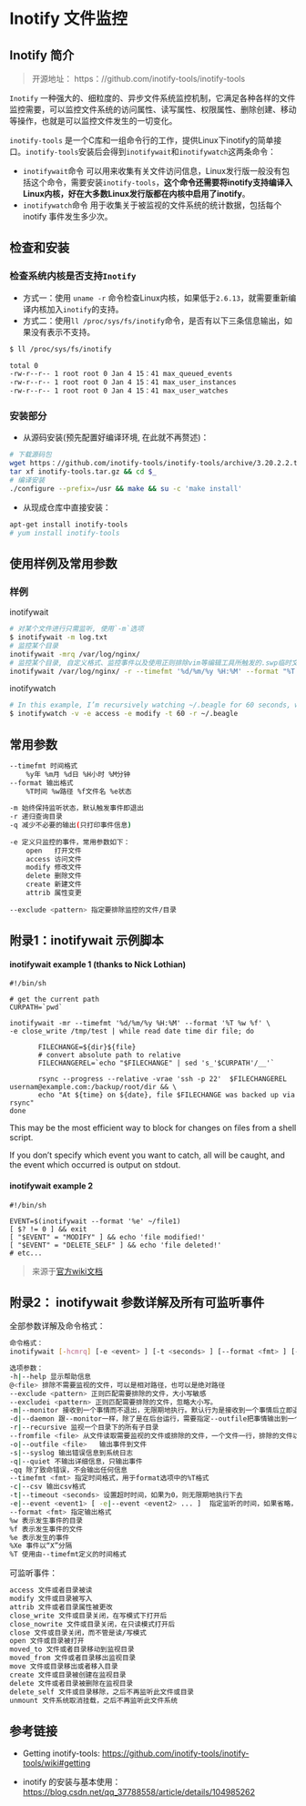 # Inotify 文件监控

## Inotify 简介

> 开源地址： https：//github.com/inotify-tools/inotify-tools

`Inotify` 一种强大的、细粒度的、异步文件系统监控机制，它满足各种各样的文件监控需要，可以监控文件系统的访问属性、读写属性、权限属性、删除创建、移动等操作，也就是可以监控文件发生的一切变化。

`inotify-tools` 是一个C库和一组命令行的工作，提供Linux下inotify的简单接口。`inotify-tools`安装后会得到`inotifywait`和`inotifywatch`这两条命令：

- `inotifywait`命令 可以用来收集有关文件访问信息，Linux发行版一般没有包括这个命令，需要安装`inotify-tools`，**这个命令还需要将inotify支持编译入Linux内核，好在大多数Linux发行版都在内核中启用了inotify**。
- `inotifywatch`命令 用于收集关于被监视的文件系统的统计数据，包括每个 inotify 事件发生多少次。

## 检查和安装

### 检查系统内核是否支持`Inotify`

- 方式一：使用 `uname -r` 命令检查Linux内核，如果低于`2.6.13`，就需要重新编译内核加入`inotify`的支持。
- 方式二：使用`ll /proc/sys/fs/inotify`命令，是否有以下三条信息输出，如果没有表示不支持。

```bash
$ ll /proc/sys/fs/inotify

total 0
-rw-r--r-- 1 root root 0 Jan 4 15：41 max_queued_events
-rw-r--r-- 1 root root 0 Jan 4 15：41 max_user_instances
-rw-r--r-- 1 root root 0 Jan 4 15：41 max_user_watches
```

### 安装部分

- 从源码安装(预先配置好编译环境, 在此就不再赘述)：

```bash
# 下载源码包
wget https：//github.com/inotify-tools/inotify-tools/archive/3.20.2.2.tar.gz -o inotify-tools.tar.gz
tar xf inotify-tools.tar.gz && cd $_
# 编译安装
./configure --prefix=/usr && make && su -c 'make install'
```

- 从现成仓库中直接安装：

```bash
apt-get install inotify-tools
# yum install inotify-tools
```

##  使用样例及常用参数

### 样例

inotifywait

```bash
# 对某个文件进行只需监听, 使用`-m`选项
$ inotifywait -m log.txt
# 监控某个目录
inotifywait -mrq /var/log/nginx/
# 监控某个目录, 自定义格式、监控事件以及使用正则排除vim等编辑工具所触发的.swp临时文件的监听事件
inotifywait /var/log/nginx/ -r --timefmt '%d/%m/%y %H:%M' --format "%T %f" -e MODIFY --exclude '^.*.swp$'
```

inotifywatch

```bash
# In this example, I’m recursively watching ~/.beagle for 60 seconds, while beagled is running.
$ inotifywatch -v -e access -e modify -t 60 -r ~/.beagle
```

## 常用参数

```bash
--timefmt 时间格式
    %y年 %m月 %d日 %H小时 %M分钟
--format 输出格式
    %T时间 %w路径 %f文件名 %e状态
 
-m 始终保持监听状态，默认触发事件即退出
-r 递归查询目录
-q 减少不必要的输出(只打印事件信息)
 
-e 定义只监控的事件，常用参数如下：
    open   打开文件
    access 访问文件
    modify 修改文件
    delete 删除文件
    create 新建文件
    attrib 属性变更
 
--exclude <pattern> 指定要排除监控的文件/目录
```

## 附录1：inotifywait 示例脚本

#### inotifywait example 1 (thanks to Nick Lothian)

```shell
#!/bin/sh

# get the current path
CURPATH=`pwd`

inotifywait -mr --timefmt '%d/%m/%y %H:%M' --format '%T %w %f' \
-e close_write /tmp/test | while read date time dir file; do

       FILECHANGE=${dir}${file}
       # convert absolute path to relative
       FILECHANGEREL=`echo "$FILECHANGE" | sed 's_'$CURPATH'/__'`

       rsync --progress --relative -vrae 'ssh -p 22'  $FILECHANGEREL usernam@example.com:/backup/root/dir && \
       echo "At ${time} on ${date}, file $FILECHANGE was backed up via rsync"
done
```

This may be the most efficient way to block for changes on files from a shell script.

If you don’t specify which event you want to catch, all will be caught, and the event which occurred is output on stdout.

#### inotifywait example 2

```shell
#!/bin/sh

EVENT=$(inotifywait --format '%e' ~/file1)
[ $? != 0 ] && exit
[ "$EVENT" = "MODIFY" ] && echo 'file modified!'
[ "$EVENT" = "DELETE_SELF" ] && echo 'file deleted!'
# etc...
```

> 来源于[官方wiki文档](https://github.com/inotify-tools/inotify-tools/wiki)

## 附录2： inotifywait 参数详解及所有可监听事件

全部参数详解及命令格式：

```bash
命令格式：
inotifywait [-hcmrq] [-e <event> ] [-t <seconds> ] [--format <fmt> ] [--timefmt <fmt> ] <file> [...]

选项参数：
-h|--help 显示帮助信息
@<file> 排除不需要监视的文件，可以是相对路径，也可以是绝对路径
--exclude <pattern> 正则匹配需要排除的文件，大小写敏感
--excludei <pattern> 正则匹配需要排除的文件，忽略大小写。
-m|--monitor 接收到一个事情而不退出，无限期地执行。默认行为是接收到一个事情后立即退出
-d|--daemon 跟--monitor一样，除了是在后台运行，需要指定--outfile把事情输出到一个文件。也意味着使用了--syslog
-r|--recursive 监视一个目录下的所有子目录
--fromfile <file> 从文件读取需要监视的文件或排除的文件，一个文件一行，排除的文件以@开头
-o|--outfile <file>   输出事件到文件
-s|--syslog 输出错误信息到系统日志
-q|--quiet 不输出详细信息，只输出事件
-qq 除了致命错误，不会输出任何信息
--timefmt <fmt> 指定时间格式，用于format选项中的%T格式
-c|--csv 输出csv格式
-t|--timeout <seconds> 设置超时时间，如果为0，则无限期地执行下去
-e|--event <event1> [ -e|--event <event2> ... ]  指定监听的时间，如果省略，则侦听所有事件
--format <fmt> 指定输出格式  
%w 表示发生事件的目录
%f 表示发生事件的文件
%e 表示发生的事件
%Xe 事件以“X”分隔
%T 使用由--timefmt定义的时间格式
```

可监听事件：

```bash
access 文件或者目录被读
modify 文件或目录被写入
attrib 文件或者目录属性被更改
close_write 文件或目录关闭，在写模式下打开后
close_nowrite 文件或目录关闭，在只读模式打开后
close 文件或目录关闭，而不管是读/写模式
open 文件或目录被打开
moved_to 文件或者目录移动到监视目录
moved_from 文件或者目录移出监视目录
move 文件或目录移出或者移入目录
create 文件或目录被创建在监视目录
delete 文件或者目录被删除在监视目录
delete_self 文件或目录移除，之后不再监听此文件或目录
unmount 文件系统取消挂载，之后不再监听此文件系统
```

## 参考链接

- Getting inotify-tools: https://github.com/inotify-tools/inotify-tools/wiki#getting

- inotify 的安装与基本使用： https://blog.csdn.net/qq_37788558/article/details/104985262